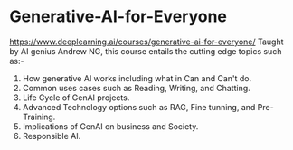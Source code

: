 # Generative-AI-for-Everyone
https://www.deeplearning.ai/courses/generative-ai-for-everyone/
Taught by AI genius Andrew NG, this course entails the cutting edge topics such as:-
1. How generative AI works including what in Can and Can't do. 
2. Common uses cases such as Reading, Writing, and Chatting.
3. Life Cycle of GenAI projects.
4. Advanced Technology options such as RAG, Fine tunning, and Pre-Training. 
5. Implications of GenAI on business and Society.
6. Responsible AI.
